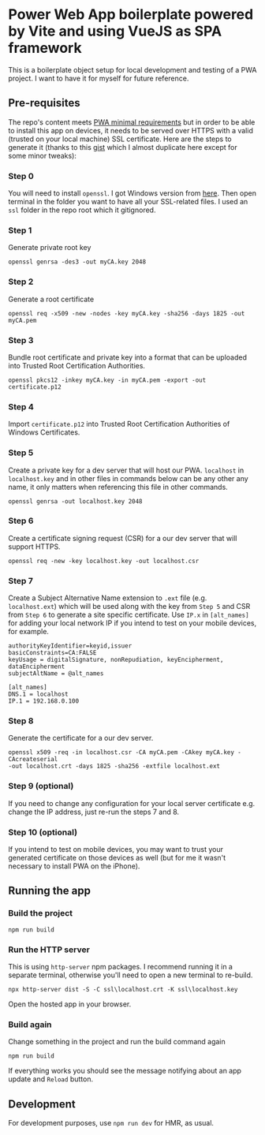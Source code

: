 # Power Web App boilerplate powered by Vite and using VueJS as SPA framework

This is a boilerplate object setup for local development and testing of a PWA project. I want to have it for myself for future reference.

## Pre-requisites

The repo's content meets [PWA minimal requirements](https://vite-pwa-org.netlify.app/guide/pwa-minimal-requirements.html) but in order to be able to install this app on devices, it needs to be served over HTTPS with a valid (trusted on your local machine) SSL certificate. Here are the steps to generate it (thanks to this [gist](https://gist.github.com/klcantrell/518d13d59c4074dbca6310c9b7e6c520) which I almost duplicate here except for some minor tweaks):

### Step 0

You will need to install `openssl`. I got Windows version from [here](https://slproweb.com/products/Win32OpenSSL.html). Then open terminal in the folder you want to have all your SSL-related files. I used an `ssl` folder in the repo root which it gitignored.

### Step 1

Generate private root key

```
openssl genrsa -des3 -out myCA.key 2048
```

### Step 2

Generate a root certificate

```
openssl req -x509 -new -nodes -key myCA.key -sha256 -days 1825 -out myCA.pem
```

### Step 3

Bundle root certificate and private key into a format that can be uploaded into Trusted Root Certification Authorities.

```
openssl pkcs12 -inkey myCA.key -in myCA.pem -export -out certificate.p12
```

### Step 4

Import `certificate.p12` into Trusted Root Certification Authorities of Windows Certificates.

### Step 5

Create a private key for a dev server that will host our PWA. `localhost` in `localhost.key` and in other files in commands below can be any other any name, it only matters when referencing this file in other commands.

```
openssl genrsa -out localhost.key 2048
```

### Step 6

Create a certificate signing request (CSR) for a our dev server that will support HTTPS.

```
openssl req -new -key localhost.key -out localhost.csr
```

### Step 7

Create a Subject Alternative Name extension to `.ext` file (e.g. `localhost.ext`) which will be used along with the key from `Step 5` and CSR from `Step 6` to generate a site specific certificate. Use `IP.x` in `[alt_names]` for adding your local network IP if you intend to test on your mobile devices, for example.

```
authorityKeyIdentifier=keyid,issuer
basicConstraints=CA:FALSE
keyUsage = digitalSignature, nonRepudiation, keyEncipherment, dataEncipherment
subjectAltName = @alt_names

[alt_names]
DNS.1 = localhost
IP.1 = 192.168.0.100
```

### Step 8

Generate the certificate for a our dev server.

```
openssl x509 -req -in localhost.csr -CA myCA.pem -CAkey myCA.key -CAcreateserial
-out localhost.crt -days 1825 -sha256 -extfile localhost.ext
```

### Step 9 (optional)

If you need to change any configuration for your local server certificate e.g. change the IP address, just re-run the steps 7 and 8.

### Step 10 (optional)

If you intend to test on mobile devices, you may want to trust your generated certificate on those devices as well (but for me it wasn't necessary to install PWA on the iPhone).

## Running the app

### Build the project

```
npm run build
```

### Run the HTTP server

This is using `http-server` npm packages. I recommend running it in a separate terminal, otherwise you'll need to open a new terminal to re-build.

```
npx http-server dist -S -C ssl\localhost.crt -K ssl\localhost.key
```

Open the hosted app in your browser.

### Build again

Change something in the project and run the build command again

```
npm run build
```

If everything works you should see the message notifying about an app update and `Reload` button.

## Development

For development purposes, use `npm run dev` for HMR, as usual.

